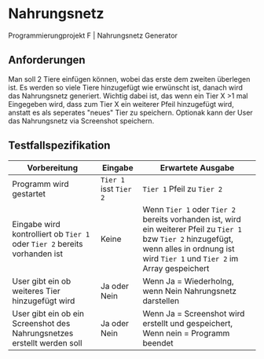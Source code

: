 # Nahrungsnetz
Programmierungprojekt F | Nahrungsnetz Generator

## Anforderungen
Man soll 2 Tiere einfügen können, wobei das erste dem zweiten überlegen ist.
Es werden so viele Tiere hinzugefügt wie erwünscht ist, danach wird das Nahrungsnetz generiert.
Wichtig dabei ist, das wenn ein Tier X >1 mal Eingegeben wird, dass zum Tier X ein weiterer Pfeil hinzugefügt wird, anstatt es als seperates "neues" Tier zu speichern. 
Optionak kann der User das Nahrungsnetz via Screenshot speichern.

## Testfallspezifikation
| Vorbereitung                                     | Eingabe                 | Erwartete Ausgabe                                        |
| -------------------------------------------------|-------------------------|----------------------------------------------------------|
| Programm wird gestartet                              | `Tier 1` isst `Tier 2`  | `Tier 1` Pfeil zu `Tier 2`                               |
| Eingabe wird kontrolliert ob `Tier 1` oder `Tier 2` bereits vorhanden ist | Keine | Wenn `Tier 1` oder `Tier 2` bereits vorhanden ist, wird ein weiterer Pfeil zu `Tier 1` bzw `Tier 2` hinzugefügt, wenn alles in ordnung ist wird `Tier 1` und `Tier 2` im Array gespeichert |
| User gibt ein ob weiteres Tier hinzugefügt wird  | Ja oder Nein               | Wenn Ja = Wiederholng, wenn Nein Nahrungsnetz darstellen |
| User gibt ein ob ein Screenshot des Nahrungsnetzes erstellt werden soll | Ja oder Nein | Wenn Ja = Screenshot wird erstellt und gespeichert, Wenn nein = Programm beendet |
